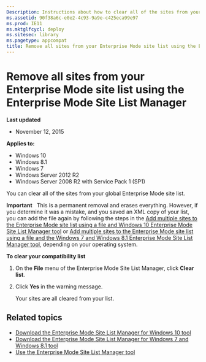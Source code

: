 ```yaml
---
Description: Instructions about how to clear all of the sites from your global Enterprise Mode site list.
ms.assetid: 90f38a6c-e0e2-4c93-9a9e-c425eca99e97
ms.prod: IE11
ms.mktglfcycl: deploy
ms.sitesec: library
ms.pagetype: appcompat
title: Remove all sites from your Enterprise Mode site list using the Enterprise Mode Site List Manager (Internet Explorer 11 for IT Pros)
---
```


# Remove all sites from your Enterprise Mode site list using the Enterprise Mode Site List Manager

**Last updated**

-   November 12, 2015

**Applies to:**

-   Windows 10
-   Windows 8.1
-   Windows 7
-   Windows Server 2012 R2
-   Windows Server 2008 R2 with Service Pack 1 (SP1)

You can clear all of the sites from your global Enterprise Mode site list.

**Important**  
This is a permanent removal and erases everything. However, if you determine it was a mistake, and you saved an XML copy of your list, you can add the file again by following the steps in the [Add multiple sites to the Enterprise Mode site list using a file and Windows 10 Enterprise Mode Site List Manager tool](add-multiple-sites-to-enterprise-mode-site-list-using-the-version-2-schema-and-enterprise-mode-tool.md) or [Add multiple sites to the Enterprise Mode site list using a file and the Windows 7 and Windows 8.1 Enterprise Mode Site List Manager tool](add-multiple-sites-to-enterprise-mode-site-list-using-the-version-1-schema-and-enterprise-mode-tool.md), depending on your operating system.

**To clear your compatibility list**

1.  On the **File** menu of the Enterprise Mode Site List Manager, click **Clear list**.

2.  Click **Yes** in the warning message.<p>Your sites are all cleared from your list.

## Related topics
- [Download the Enterprise Mode Site List Manager for Windows 10 tool](http://go.microsoft.com/fwlink/p/?LinkId=716853)
- [Download the Enterprise Mode Site List Manager for Windows 7 and Windows 8.1 tool](http://go.microsoft.com/fwlink/p/?LinkID=394378)
- [Use the Enterprise Mode Site List Manager tool](use-the-enterprise-mode-site-list-manager-tool.md)
 

 



